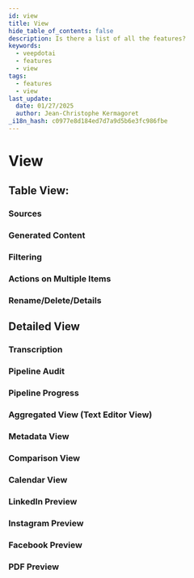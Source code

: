```yaml
---
id: view
title: View
hide_table_of_contents: false
description: Is there a list of all the features?
keywords:
  - veepdotai
  - features
  - view
tags:
  - features
  - view
last_update:
  date: 01/27/2025
  author: Jean-Christophe Kermagoret
_i18n_hash: c0977e8d184ed7d7a9d5b6e3fc986fbe
---
```

# View

## Table View:

### Sources

### Generated Content

### Filtering

### Actions on Multiple Items

### Rename/Delete/Details


## Detailed View

### Transcription

### Pipeline Audit

### Pipeline Progress

### Aggregated View (Text Editor View)

### Metadata View

### Comparison View

### Calendar View

### LinkedIn Preview

### Instagram Preview

### Facebook Preview

### PDF Preview
